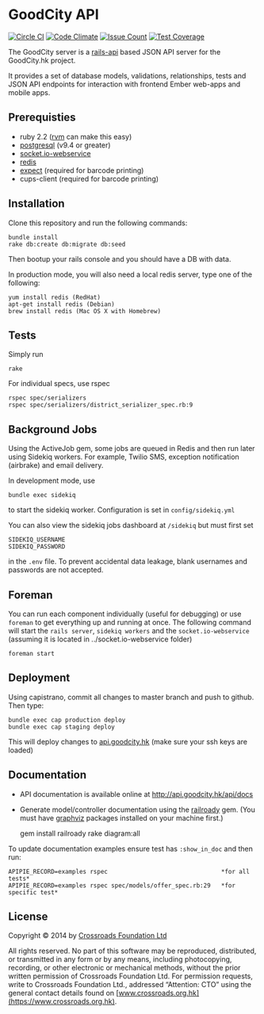 # GoodCity API
[![Circle CI](https://circleci.com/gh/crossroads/api.goodcity.svg?style=svg)](https://circleci.com/gh/crossroads/api.goodcity)
[![Code Climate](https://codeclimate.com/github/crossroads/api.goodcity/badges/gpa.svg)](https://codeclimate.com/github/crossroads/api.goodcity)
[![Issue Count](https://codeclimate.com/github/crossroads/api.goodcity/badges/issue_count.svg)](https://codeclimate.com/github/crossroads/api.goodcity)
[![Test Coverage](https://codeclimate.com/github/crossroads/api.goodcity/badges/coverage.svg)](https://codeclimate.com/github/crossroads/api.goodcity)

The GoodCity server is a [rails-api](https://github.com/rails-api/rails-api) based JSON API server for the GoodCity.hk project.

It provides a set of database models, validations, relationships, tests and JSON API endpoints for interaction with frontend Ember web-apps and mobile apps.

## Prerequisties

* ruby 2.2 ([rvm](http://rvm.io/) can make this easy)
* [postgresql](http://www.postgresql.org/) (v9.4 or greater)
* [socket.io-webservice](https://github.com/crossroads/socket.io-webservice)
* [redis](http://redis.io/)
* [expect](http://expect.sourceforge.net/) (required for barcode printing)
* cups-client (required for barcode printing)

## Installation

Clone this repository and run the following commands:

    bundle install
    rake db:create db:migrate db:seed

Then bootup your rails console and you should have a DB with data.

In production mode, you will also need a local redis server, type one of the following:

    yum install redis (RedHat)
    apt-get install redis (Debian)
    brew install redis (Mac OS X with Homebrew)

## Tests

Simply run

    rake

For individual specs, use rspec

    rspec spec/serializers
    rspec spec/serializers/district_serializer_spec.rb:9

## Background Jobs

Using the ActiveJob gem, some jobs are queued in Redis and then run later using Sidekiq workers.
For example, Twilio SMS, exception notification (airbrake) and email delivery.

In development mode, use

    bundle exec sidekiq

to start the sidekiq worker. Configuration is set in ```config/sidekiq.yml```

You can also view the sidekiq jobs dashboard at ```/sidekiq``` but must first set

    SIDEKIQ_USERNAME
    SIDEKIQ_PASSWORD

in the ```.env``` file. To prevent accidental data leakage, blank usernames and passwords are not accepted.

## Foreman

You can run each component individually (useful for debugging) or use ```foreman``` to get everything up and running at once.
The following command will start the ```rails server```, ```sidekiq workers``` and the ```socket.io-webservice``` (assuming it is located in ../socket.io-webservice folder)

    foreman start


## Deployment

Using capistrano, commit all changes to master branch and push to github. Then type:

    bundle exec cap production deploy
    bundle exec cap staging deploy

This will deploy changes to [api.goodcity.hk](http://api.goodcity.hk) (make sure your ssh keys are loaded)

## Documentation

* API documentation is available online at http://api.goodcity.hk/api/docs
* Generate model/controller documentation using the [railroady](https://github.com/preston/railroady) gem. (You must have [graphviz](http://www.graphviz.org/) packages installed on your machine first.)

    gem install railroady
    rake diagram:all

To update documentation examples ensure test has `:show_in_doc` and then run:

    APIPIE_RECORD=examples rspec                                *for all tests*
    APIPIE_RECORD=examples rspec spec/models/offer_spec.rb:29   *for specific test*

## License

Copyright © 2014 by [Crossroads Foundation Ltd](https://www.crossroads.org.hk)

All rights reserved. No part of this software may be reproduced, distributed, or transmitted in any form or by any means, including photocopying, recording, or other electronic or mechanical methods, without the prior written permission of Crossroads Foundation Ltd. For permission requests, write to Crossroads Foundation Ltd., addressed “Attention: CTO” using the general contact details found on [www.crossroads.org.hk](https://www.crossroads.org.hk).
